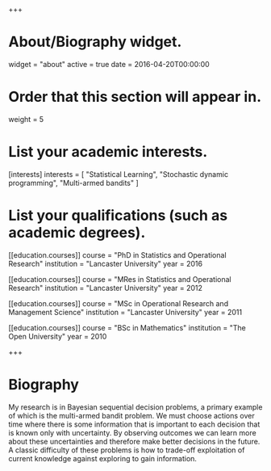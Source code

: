 +++
# About/Biography widget.
widget = "about"
active = true
date = 2016-04-20T00:00:00

# Order that this section will appear in.
weight = 5

# List your academic interests.
[interests]
  interests = [
    "Statistical Learning",
    "Stochastic dynamic programming",
    "Multi-armed bandits"
  ]

# List your qualifications (such as academic degrees).
[[education.courses]]
  course = "PhD in Statistics and Operational Research"
  institution = "Lancaster University"
  year = 2016

[[education.courses]]
  course = "MRes in Statistics and Operational Research"
  institution = "Lancaster University"
  year = 2012
  
  [[education.courses]]
  course = "MSc in Operational Research and Management Science"
  institution = "Lancaster University"
  year = 2011

[[education.courses]]
  course = "BSc in Mathematics"
  institution = "The Open University"
  year = 2010
 
+++

# Biography

My research is in Bayesian sequential decision problems, a primary example of which is the multi-armed bandit problem. We must choose actions over time where there is some information that is important to each decision that is known only with uncertainty. By observing outcomes we can learn more about these uncertainties and therefore make better decisions in the future. A classic difficulty of these problems is how to trade-off exploitation of current knowledge against exploring to gain information.


